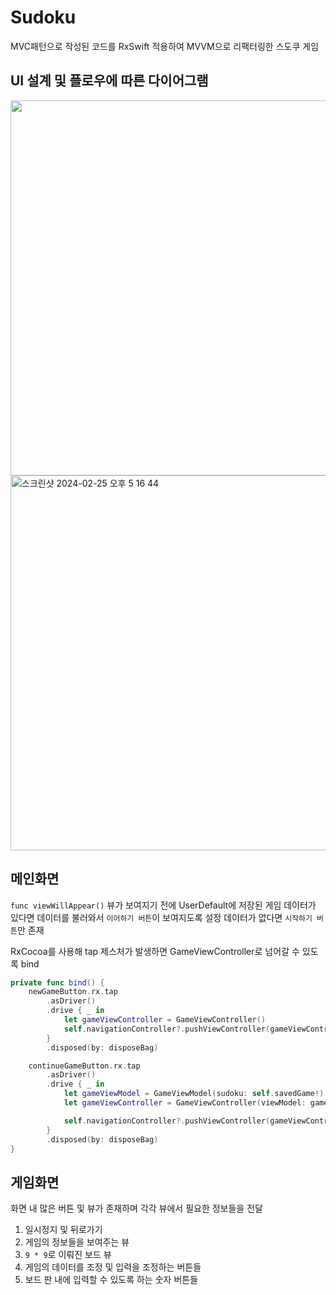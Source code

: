 # Sudoku
MVC패턴으로 작성된 코드를 RxSwift 적용하여 MVVM으로 리팩터링한 스도쿠 게임

## UI 설계 및 플로우에 따른 다이어그램
<img width="600" src="https://github.com/ohdair/Sudoku/assets/79438622/204986c7-ea57-49ee-9619-17d68af783b6">
<img width="600" alt="스크린샷 2024-02-25 오후 5 16 44" src="https://github.com/ohdair/Sudoku/assets/79438622/223b730b-3a3e-4346-b2c7-5617611a56a2">

## 메인화면
`func viewWillAppear()` 뷰가 보여지기 전에 UserDefault에 저장된 게임 데이터가 있다면
데이터를 불러와서 `이어하기 버튼`이 보여지도록 설정
데이터가 없다면 `시작하기 버튼`만 존재

RxCocoa를 사용해 tap 제스처가 발생하면 GameViewController로 넘어갈 수 있도록 bind
```swift
private func bind() {
    newGameButton.rx.tap
        .asDriver()
        .drive { _ in
            let gameViewController = GameViewController()
            self.navigationController?.pushViewController(gameViewController, animated: true)
        }
        .disposed(by: disposeBag)

    continueGameButton.rx.tap
        .asDriver()
        .drive { _ in
            let gameViewModel = GameViewModel(sudoku: self.savedGame!)
            let gameViewController = GameViewController(viewModel: gameViewModel)

            self.navigationController?.pushViewController(gameViewController, animated: true)
        }
        .disposed(by: disposeBag)
}
```

## 게임화면
화면 내 많은 버튼 및 뷰가 존재하며 각각 뷰에서 필요한 정보들을 전달
1. 일시정지 및 뒤로가기
2. 게임의 정보들을 보여주는 뷰
3. `9 * 9`로 이뤄진 보드 뷰
4. 게임의 데이터를 조정 및 입력을 조정하는 버튼들
5. 보드 판 내에 입력할 수 있도록 하는 숫자 버튼들

### 
